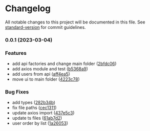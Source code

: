 # Changelog

All notable changes to this project will be documented in this file. See [standard-version](https://github.com/conventional-changelog/standard-version) for commit guidelines.

### 0.0.1 (2023-03-04)


### Features

* add api factories and change main folder ([2bfdc06](https://github.com/kdhttps/react-clean-ts/commit/2bfdc06791fb420ef079e0480968bc34f01fa5f2))
* add axios module and test ([b5368a9](https://github.com/kdhttps/react-clean-ts/commit/b5368a94885d94cc2dacea26dcb4fc4193038f39))
* add users from api ([aff4ea5](https://github.com/kdhttps/react-clean-ts/commit/aff4ea500f11fa5a3996887af8d1cc937e137fab))
* move ui to main folder ([4223c78](https://github.com/kdhttps/react-clean-ts/commit/4223c782ba32305560a6028b980230c6aee60232))


### Bug Fixes

* add types ([282b34b](https://github.com/kdhttps/react-clean-ts/commit/282b34b683c8f66d833df3a325f5c1cdcf24e6ab))
* fix file paths ([cec1311](https://github.com/kdhttps/react-clean-ts/commit/cec13112d2f6f03eb81d65e642bf75cac4457b33))
* update axios import ([437e5c3](https://github.com/kdhttps/react-clean-ts/commit/437e5c3d63a0aba75287b633653db53c1899e99f))
* update ts files ([61ab7d2](https://github.com/kdhttps/react-clean-ts/commit/61ab7d2b1379809802d5e732671d0ec739baca6d))
* user order by list ([1a26053](https://github.com/kdhttps/react-clean-ts/commit/1a260532aa74dbec5ab1951d5e7e6110f56e8fbf))
